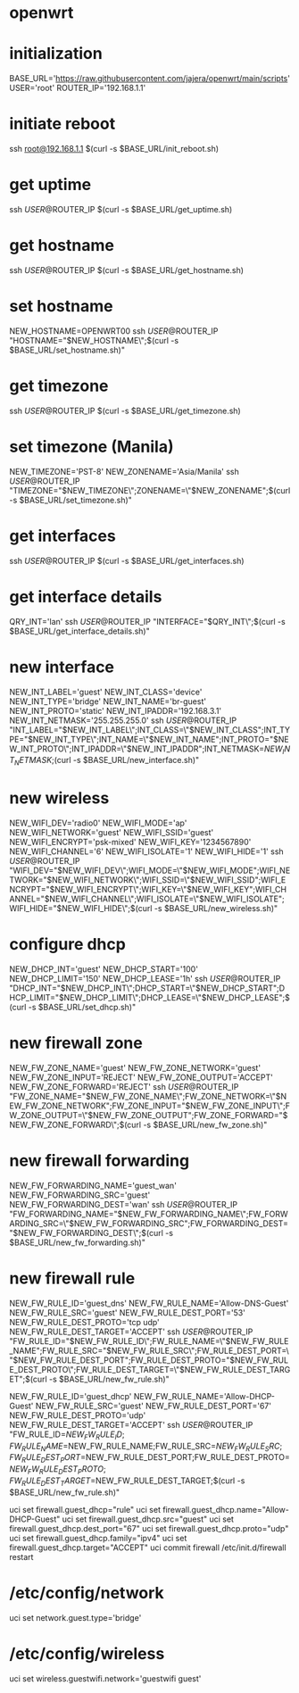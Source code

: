 # openwrt

# initialization
BASE_URL='https://raw.githubusercontent.com/jajera/openwrt/main/scripts'
USER='root'
ROUTER_IP='192.168.1.1'

# initiate reboot
ssh root@192.168.1.1 $(curl -s $BASE_URL/init_reboot.sh)

# get uptime
ssh $USER@$ROUTER_IP $(curl -s $BASE_URL/get_uptime.sh)

# get hostname
ssh $USER@$ROUTER_IP $(curl -s $BASE_URL/get_hostname.sh)

# set hostname
NEW_HOSTNAME=OPENWRT00
ssh $USER@$ROUTER_IP "HOSTNAME=\"$NEW_HOSTNAME\";$(curl -s $BASE_URL/set_hostname.sh)"

# get timezone
ssh $USER@$ROUTER_IP $(curl -s $BASE_URL/get_timezone.sh)

# set timezone (Manila)
NEW_TIMEZONE='PST-8'
NEW_ZONENAME='Asia/Manila'
ssh $USER@$ROUTER_IP "TIMEZONE=\"$NEW_TIMEZONE\";ZONENAME=\"$NEW_ZONENAME\";$(curl -s $BASE_URL/set_timezone.sh)"

# get interfaces
ssh $USER@$ROUTER_IP $(curl -s $BASE_URL/get_interfaces.sh)

# get interface details
QRY_INT='lan'
ssh $USER@$ROUTER_IP "INTERFACE=\"$QRY_INT\";$(curl -s $BASE_URL/get_interface_details.sh)"

# new interface
NEW_INT_LABEL='guest'
NEW_INT_CLASS='device'
NEW_INT_TYPE='bridge'
NEW_INT_NAME='br-guest'
NEW_INT_PROTO='static'
NEW_INT_IPADDR='192.168.3.1'
NEW_INT_NETMASK='255.255.255.0'
ssh $USER@$ROUTER_IP "INT_LABEL=\"$NEW_INT_LABEL\";INT_CLASS=\"$NEW_INT_CLASS\";INT_TYPE=\"$NEW_INT_TYPE\";INT_NAME=\"$NEW_INT_NAME\";INT_PROTO=\"$NEW_INT_PROTO\";INT_IPADDR=\"$NEW_INT_IPADDR\";INT_NETMASK=$NEW_INT_NETMASK;$(curl -s $BASE_URL/new_interface.sh)"

# new wireless
NEW_WIFI_DEV='radio0'
NEW_WIFI_MODE='ap'
NEW_WIFI_NETWORK='guest'
NEW_WIFI_SSID='guest'
NEW_WIFI_ENCRYPT='psk-mixed'
NEW_WIFI_KEY='1234567890'
NEW_WIFI_CHANNEL='6'
NEW_WIFI_ISOLATE='1'
NEW_WIFI_HIDE='1'
ssh $USER@$ROUTER_IP "WIFI_DEV=\"$NEW_WIFI_DEV\";WIFI_MODE=\"$NEW_WIFI_MODE\";WIFI_NETWORK=\"$NEW_WIFI_NETWORK\";WIFI_SSID=\"$NEW_WIFI_SSID\";WIFI_ENCRYPT=\"$NEW_WIFI_ENCRYPT\";WIFI_KEY=\"$NEW_WIFI_KEY\";WIFI_CHANNEL=\"$NEW_WIFI_CHANNEL\";WIFI_ISOLATE=\"$NEW_WIFI_ISOLATE\";WIFI_HIDE=\"$NEW_WIFI_HIDE\";$(curl -s $BASE_URL/new_wireless.sh)"

# configure dhcp
NEW_DHCP_INT='guest'
NEW_DHCP_START='100'
NEW_DHCP_LIMIT='150'
NEW_DHCP_LEASE='1h'
ssh $USER@$ROUTER_IP "DHCP_INT=\"$NEW_DHCP_INT\";DHCP_START=\"$NEW_DHCP_START\";DHCP_LIMIT=\"$NEW_DHCP_LIMIT\";DHCP_LEASE=\"$NEW_DHCP_LEASE\";$(curl -s $BASE_URL/set_dhcp.sh)"

# new firewall zone
NEW_FW_ZONE_NAME='guest'
NEW_FW_ZONE_NETWORK='guest'
NEW_FW_ZONE_INPUT='REJECT'
NEW_FW_ZONE_OUTPUT='ACCEPT'
NEW_FW_ZONE_FORWARD='REJECT'
ssh $USER@$ROUTER_IP "FW_ZONE_NAME=\"$NEW_FW_ZONE_NAME\";FW_ZONE_NETWORK=\"$NEW_FW_ZONE_NETWORK\";FW_ZONE_INPUT=\"$NEW_FW_ZONE_INPUT\";FW_ZONE_OUTPUT=\"$NEW_FW_ZONE_OUTPUT\";FW_ZONE_FORWARD=\"$NEW_FW_ZONE_FORWARD\";$(curl -s $BASE_URL/new_fw_zone.sh)"

# new firewall forwarding
NEW_FW_FORWARDING_NAME='guest_wan'
NEW_FW_FORWARDING_SRC='guest'
NEW_FW_FORWARDING_DEST='wan'
ssh $USER@$ROUTER_IP "FW_FORWARDING_NAME=\"$NEW_FW_FORWARDING_NAME\";FW_FORWARDING_SRC=\"$NEW_FW_FORWARDING_SRC\";FW_FORWARDING_DEST=\"$NEW_FW_FORWARDING_DEST\";$(curl -s $BASE_URL/new_fw_forwarding.sh)"

# new firewall rule
NEW_FW_RULE_ID='guest_dns'
NEW_FW_RULE_NAME='Allow-DNS-Guest'
NEW_FW_RULE_SRC='guest'
NEW_FW_RULE_DEST_PORT='53'
NEW_FW_RULE_DEST_PROTO='tcp udp'
NEW_FW_RULE_DEST_TARGET='ACCEPT'
ssh $USER@$ROUTER_IP "FW_RULE_ID=\"$NEW_FW_RULE_ID\";FW_RULE_NAME=\"$NEW_FW_RULE_NAME\";FW_RULE_SRC=\"$NEW_FW_RULE_SRC\";FW_RULE_DEST_PORT=\"$NEW_FW_RULE_DEST_PORT\";FW_RULE_DEST_PROTO=\"$NEW_FW_RULE_DEST_PROTO\";FW_RULE_DEST_TARGET=\"$NEW_FW_RULE_DEST_TARGET\";$(curl -s $BASE_URL/new_fw_rule.sh)"




NEW_FW_RULE_ID='guest_dhcp'
NEW_FW_RULE_NAME='Allow-DHCP-Guest'
NEW_FW_RULE_SRC='guest'
NEW_FW_RULE_DEST_PORT='67'
NEW_FW_RULE_DEST_PROTO='udp'
NEW_FW_RULE_DEST_TARGET='ACCEPT'
ssh $USER@$ROUTER_IP "FW_RULE_ID=$NEW_FW_RULE_ID;FW_RULE_NAME=$NEW_FW_RULE_NAME;FW_RULE_SRC=$NEW_FW_RULE_SRC;FW_RULE_DEST_PORT=$NEW_FW_RULE_DEST_PORT;FW_RULE_DEST_PROTO=$NEW_FW_RULE_DEST_PROTO;FW_RULE_DEST_TARGET=$NEW_FW_RULE_DEST_TARGET;$(curl -s $BASE_URL/new_fw_rule.sh)"


uci set firewall.guest_dhcp="rule"
uci set firewall.guest_dhcp.name="Allow-DHCP-Guest"
uci set firewall.guest_dhcp.src="guest"
uci set firewall.guest_dhcp.dest_port="67"
uci set firewall.guest_dhcp.proto="udp"
uci set firewall.guest_dhcp.family="ipv4"
uci set firewall.guest_dhcp.target="ACCEPT"
uci commit firewall
/etc/init.d/firewall restart


# /etc/config/network
uci set network.guest.type='bridge'
# /etc/config/wireless
uci set wireless.guestwifi.network='guestwifi guest'